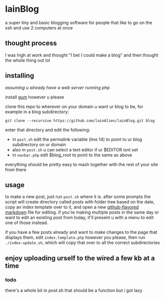 # lainBlog
a super tiny and basic blogging software for people that like to go on the ssh and use 2 computers at once

## thought process
I was high at work and thought "I bet I could make a blog" and then thought the whole thing out lol

## installing
*assuming u already have a web server running php*

install [gum](https://github.com/charmbracelet/gum) however u please

clone this repo to wherever on your domain u want ur blog to be, for example in a blog subdirectory:
```
git clone --recursive https://github.com/lainAlien/lainBlog.git blog
```
enter that directory and edit the following:
* in `post.sh` edit the permalink variable (line 14) to point to ur blog subdirectory on ur domain
* also in `post.sh` u can select a text editor if ur $EDITOR isnt set
* in `navbar.php` edit $blog_root to point to the same as above

everything should be pretty easy to mash together with the rest of your site from there

## usage
to make a new post, just run `post.sh` where it is. after some prompts the script will create directory called posts with folder tree based on the date, copy an index template over to it, and open a new [github-flavored markdown](https://docs.github.com/en/get-started/writing-on-github/getting-started-with-writing-and-formatting-on-github/basic-writing-and-formatting-syntax) file for editing. if you're making multiple posts in the same day or want to edit an existing post from today, it'll present u with a menu to edit one of those instead.

if you have a few posts already and want to make changes to the page that displays them, edit `index.template.php` however you please, then run `./index-update.sh`, which will copy that over to all the correct subdirectories

## enjoy uploading urself to the wired a few kb at a time

### todo
there's a whole bit in post.sh that should be a function but i got lazy
